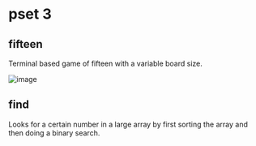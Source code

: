 # pset 3

## fifteen

Terminal based game of fifteen with a variable board size.

![image](https://user-images.githubusercontent.com/32044950/120116514-894ff900-c156-11eb-9f04-322080fe8937.png)

## find

Looks for a certain number in a large array by first sorting the array and then doing a binary search.

